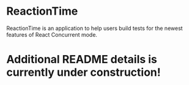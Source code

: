 # ReactionTime
ReactionTime is an application to help users build tests for the newest features of React Concurrent mode.

# Additional README details is currently under construction!
